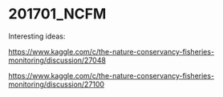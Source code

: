 # 201701_NCFM

Interesting ideas:

https://www.kaggle.com/c/the-nature-conservancy-fisheries-monitoring/discussion/27048

https://www.kaggle.com/c/the-nature-conservancy-fisheries-monitoring/discussion/27100
